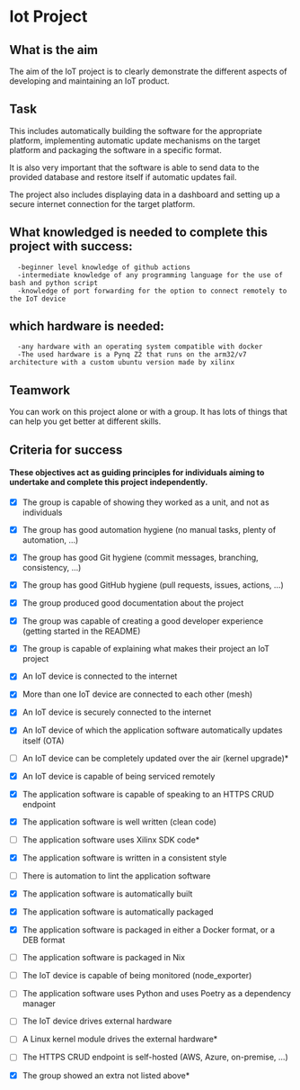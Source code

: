 # Iot Project
## What is the aim

The aim of the IoT project is to clearly demonstrate the different aspects of developing and maintaining an IoT product. 

## Task
This includes automatically building the software for the appropriate platform, implementing automatic update mechanisms on the target platform and packaging the software in a specific format.

It is also very important that the software is able to send data to the provided database and restore itself if automatic updates fail. 

The project also includes displaying data in a dashboard and setting up a secure internet connection for the target platform.

## What knowledged is needed to complete this project with success:
```
  -beginner level knowledge of github actions
  -intermediate knowledge of any programming language for the use of bash and python script
  -knowledge of port forwarding for the option to connect remotely to the IoT device
```
## which hardware is needed:
```
  -any hardware with an operating system compatible with docker
  -The used hardware is a Pynq Z2 that runs on the arm32/v7 architecture with a custom ubuntu version made by xilinx
```
## Teamwork
You can work on this project alone or with a group. It has lots of things that can help you get better at different skills.
## Criteria for success

#### These objectives act as guiding principles for individuals aiming to undertake and complete this project independently.

- [x] The group is capable of showing they worked as a unit, and not as individuals
- [X] The group has good automation hygiene (no manual tasks, plenty of automation, …)
- [X] The group has good Git hygiene (commit messages, branching, consistency, …)
- [X] The group has good GitHub hygiene (pull requests, issues, actions, …)
- [X] The group produced good documentation about the project
- [X] The group was capable of creating a good developer experience (getting started in the README)
- [X] The group is capable of explaining what makes their project an IoT project

- [X] An IoT device is connected to the internet
- [X] More than one IoT device are connected to each other (mesh)
- [X] An IoT device is securely connected to the internet
- [X] An IoT device of which the application software automatically updates itself (OTA)
- [ ] An IoT device can be completely updated over the air (kernel upgrade)*
- [X] An IoT device is capable of being serviced remotely

- [X] The application software is capable of speaking to an HTTPS CRUD endpoint
- [X] The application software is well written (clean code)
- [ ] The application software uses Xilinx SDK code*
- [X] The application software is written in a consistent style
- [ ] There is automation to lint the application software
- [X] The application software is automatically built
- [X] The application software is automatically packaged

- [X] The application software is packaged in either a Docker format, or a DEB format
- [ ] The application software is packaged in Nix
- [ ] The IoT device is capable of being monitored (node_exporter)
- [ ] The application software uses Python and uses Poetry as a dependency manager
- [ ] The IoT device drives external hardware
- [ ] A Linux kernel module drives the external hardware*
- [ ] The HTTPS CRUD endpoint is self-hosted (AWS, Azure, on-premise, …)

- [X] The group showed an extra not listed above*
